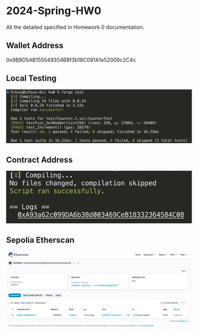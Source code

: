 # 2024-Spring-HW0

All the detailed specified in Homework 0 documentation.

## Wallet Address
0x9B9D5AB155549354B8f3b18C091A1e52006c2C4c
## Local Testing
![alt text](image.png)
## Contract Address
![alt text](image-3.png)
## Sepolia Etherscan
![alt text](image-2.png)